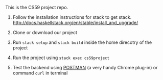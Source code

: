This is the CS59 project repo.

1. Follow the installation instructions for stack to get stack.
http://docs.haskellstack.org/en/stable/install_and_upgrade/

2. Clone or download our project

3. Run `stack setup` and `stack build` inside the home direcotry of the project

3. Run the project using `stack exec cs59project`

4. Test the backend using [POSTMAN](https://chrome.google.com/webstore/detail/postman/fhbjgbiflinjbdggehcddcbncdddomop) (a very handy Chrome plug-in) or command `curl` in terminal
